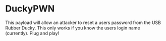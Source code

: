 # DuckyPWN

This payload will allow an attacker to reset a users password from the USB Rubber Ducky. This only works if you know the users login name (currently). Plug and play!